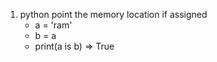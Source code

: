 1. python point the memory location if assigned
    - a = 'ram'
    - b = a
    - print(a is b) => True